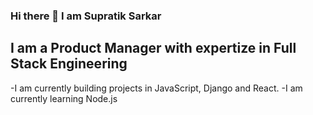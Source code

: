 ### Hi there 👋 I am Supratik Sarkar

## I am a Product Manager with expertize in Full Stack Engineering
-I am currently building projects in JavaScript, Django and React.
-I am currently learning Node.js
